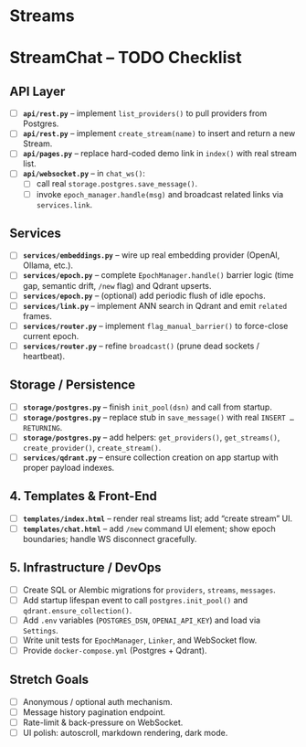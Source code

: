 # Streams

# StreamChat – TODO Checklist

## API Layer

- [ ] **`api/rest.py`** – implement `list_providers()` to pull providers from Postgres.
- [ ] **`api/rest.py`** – implement `create_stream(name)` to insert and return a new Stream.
- [ ] **`api/pages.py`** – replace hard-coded demo link in `index()` with real stream list.
- [ ] **`api/websocket.py`** – in `chat_ws()`:
  - [ ] call real `storage.postgres.save_message()`.
  - [ ] invoke `epoch_manager.handle(msg)` and broadcast related links via `services.link`.

## Services

- [ ] **`services/embeddings.py`** – wire up real embedding provider (OpenAI, Ollama, etc.).
- [ ] **`services/epoch.py`** – complete `EpochManager.handle()` barrier logic (time gap, semantic drift, `/new` flag) and Qdrant upserts.
- [ ] **`services/epoch.py`** – (optional) add periodic flush of idle epochs.
- [ ] **`services/link.py`** – implement ANN search in Qdrant and emit `related` frames.
- [ ] **`services/router.py`** – implement `flag_manual_barrier()` to force-close current epoch.
- [ ] **`services/router.py`** – refine `broadcast()` (prune dead sockets / heartbeat).

## Storage / Persistence

- [ ] **`storage/postgres.py`** – finish `init_pool(dsn)` and call from startup.
- [ ] **`storage/postgres.py`** – replace stub in `save_message()` with real `INSERT … RETURNING`.
- [ ] **`storage/postgres.py`** – add helpers: `get_providers()`, `get_streams()`, `create_provider()`, `create_stream()`.
- [ ] **`services/qdrant.py`** – ensure collection creation on app startup with proper payload indexes.

## 4. Templates & Front-End
- [ ] **`templates/index.html`** – render real streams list; add “create stream” UI.
- [ ] **`templates/chat.html`** – add `/new` command UI element; show epoch boundaries; handle WS disconnect gracefully.

## 5. Infrastructure / DevOps
- [ ] Create SQL or Alembic migrations for `providers`, `streams`, `messages`.
- [ ] Add startup lifespan event to call `postgres.init_pool()` and `qdrant.ensure_collection()`.
- [ ] Add `.env` variables (`POSTGRES_DSN`, `OPENAI_API_KEY`) and load via `Settings`.
- [ ] Write unit tests for `EpochManager`, `Linker`, and WebSocket flow.
- [ ] Provide `docker-compose.yml` (Postgres + Qdrant).

## Stretch Goals

- [ ] Anonymous / optional auth mechanism.
- [ ] Message history pagination endpoint.
- [ ] Rate-limit & back-pressure on WebSocket.
- [ ] UI polish: autoscroll, markdown rendering, dark mode.
